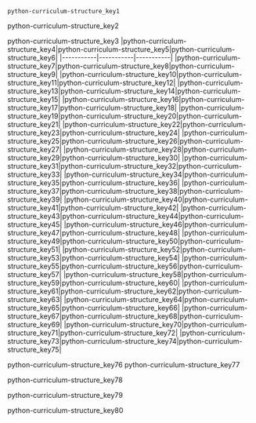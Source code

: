 ```ngMeta
python-curriculum-structure_key1
```

python-curriculum-structure_key2


python-curriculum-structure_key3
|python-curriculum-structure_key4|python-curriculum-structure_key5|python-curriculum-structure_key6|
|-----------|-----------|-----------|
|python-curriculum-structure_key7|python-curriculum-structure_key8|python-curriculum-structure_key9|
|python-curriculum-structure_key10|python-curriculum-structure_key11|python-curriculum-structure_key12|
|python-curriculum-structure_key13|python-curriculum-structure_key14|python-curriculum-structure_key15|
|python-curriculum-structure_key16|python-curriculum-structure_key17|python-curriculum-structure_key18|
|python-curriculum-structure_key19|python-curriculum-structure_key20|python-curriculum-structure_key21|
|python-curriculum-structure_key22|python-curriculum-structure_key23|python-curriculum-structure_key24|
|python-curriculum-structure_key25|python-curriculum-structure_key26|python-curriculum-structure_key27|
|python-curriculum-structure_key28|python-curriculum-structure_key29|python-curriculum-structure_key30|
|python-curriculum-structure_key31|python-curriculum-structure_key32|python-curriculum-structure_key33|
|python-curriculum-structure_key34|python-curriculum-structure_key35|python-curriculum-structure_key36|
|python-curriculum-structure_key37|python-curriculum-structure_key38|python-curriculum-structure_key39|
|python-curriculum-structure_key40|python-curriculum-structure_key41|python-curriculum-structure_key42|
|python-curriculum-structure_key43|python-curriculum-structure_key44|python-curriculum-structure_key45|
|python-curriculum-structure_key46|python-curriculum-structure_key47|python-curriculum-structure_key48|
|python-curriculum-structure_key49|python-curriculum-structure_key50|python-curriculum-structure_key51|
|python-curriculum-structure_key52|python-curriculum-structure_key53|python-curriculum-structure_key54|
|python-curriculum-structure_key55|python-curriculum-structure_key56|python-curriculum-structure_key57|
|python-curriculum-structure_key58|python-curriculum-structure_key59|python-curriculum-structure_key60|
|python-curriculum-structure_key61|python-curriculum-structure_key62|python-curriculum-structure_key63|
|python-curriculum-structure_key64|python-curriculum-structure_key65|python-curriculum-structure_key66|
|python-curriculum-structure_key67|python-curriculum-structure_key68|python-curriculum-structure_key69|
|python-curriculum-structure_key70|python-curriculum-structure_key71|python-curriculum-structure_key72|
|python-curriculum-structure_key73|python-curriculum-structure_key74|python-curriculum-structure_key75|

python-curriculum-structure_key76
python-curriculum-structure_key77


python-curriculum-structure_key78


python-curriculum-structure_key79


python-curriculum-structure_key80
